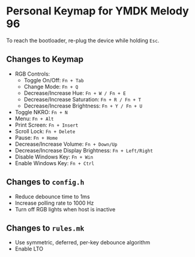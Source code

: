 # Personal Keymap for YMDK Melody 96

To reach the bootloader, re-plug the device while holding `Esc`.

## Changes to Keymap

- RGB Controls:
  - Toggle On/Off: `Fn + Tab`
  - Change Mode: `Fn + Q`
  - Decrease/Increase Hue: `Fn + W / Fn + E`
  - Decrease/Increase Saturation: `Fn + R / Fn + T`
  - Decrease/Increase Brightness: `Fn + Y / Fn + U`
- Toggle NKRO: `Fn + N`
- Menu: `Fn + Alt`
- Print Screen: `Fn + Insert`
- Scroll Lock: `Fn + Delete`
- Pause: `Fn + Home`
- Decrease/Increase Volume: `Fn + Down/Up`
- Decrease/Increase Display Brightness: `Fn + Left/Right`
- Disable Windows Key: `Fn + Win`
- Enable Windows Key: `Fn + Ctrl`

## Changes to `config.h`

- Reduce debounce time to 1ms
- Increase polling rate to 1000 Hz
- Turn off RGB lights when host is inactive

## Changes to `rules.mk`

- Use symmetric, deferred, per-key debounce algorithm
- Enable LTO
